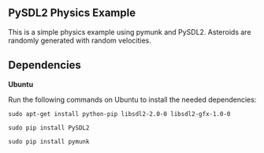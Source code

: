 PySDL2 Physics Example
-----------------------

This is a simple physics example using pymunk and PySDL2. Asteroids are
randomly generated with random velocities.


Dependencies
-------------

**Ubuntu**

Run the following commands on Ubuntu to install the needed dependencies:

```sudo apt-get install python-pip libsdl2-2.0-0 libsdl2-gfx-1.0-0```

```sudo pip install PySDL2```

```sudo pip install pymunk```
